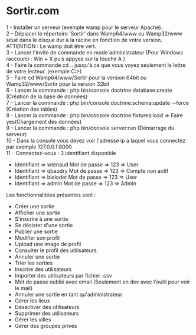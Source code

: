 # Sortir.com

1 - Installer un serveur (exemple wamp pour le serveur Apache). <br>
2 - Déplacer le répertoire 'Sortir' dans Wamp64/www ou Wamp32/www situé dans le disque dur à la racine en fonction de votre version.<br>
ATTENTION : Le wamp doit être vert.<br>
3 - Lancer l'invite de commande en mode administrateur (Pour Windows raccourci : Win + X puis appyez sur la touche A )<br>
4 - Faire la commande cd .. jusqu'à ce que vous voyez seulement la lettre de votre lecteur. (exemple C:\>) <br>
5 - Faire cd Wamp64/www/Sortir pour la version 64bit ou Wamp32/www/Sortir pour la version 32bit <br>
6 - Lancer la commande : php bin/console doctrine:database:create (Création de la base de données) <br>
7 - Lancer la commande : php bin/console doctrine:schema:update --force (Création des tables) <br>
8 - Lancer la commande : php bin/console doctrine:fixtures:load => Faire yes(Chargement des données) <br>
9 - Lancer la commande : php bin/console server:run (Démarrage du serveur) <br>
10 - Dans la console vous devez voir l'adresse ip à laquel vous connectez par exemple 127.0.0.1:8000 <br>
11 - Connectez-vous : 3 identifiant disponible 

<ul>
<li>Identifiant => wtenaud Mot de passe => 123 => User</li>
<li>Identifiant => qbaudry Mot de passe => 123 => Compte non actif</li>
<li>Identifiant => blelodet Mot de passe => 123 => User</li>
 <li>Identifiant => admin Mot de passe => 123 => Admin</li>
</ul>

Les fonctionnalitées présentes sont : 


<ul>
<li>Créer une sortie</li>
<li>Afficher une sortie</li>
<li>S'inscrire à une sortie</li>
<li>Se désister d'une sortie</li>
<li>Publier une sortie</li>
<li>Modifier son profil</li>
<li>Upload une image de profil</li>
<li>Consulter le profil des utilisateurs</li>
<li>Annuler une sortie</li>
<li>Trier les sorties</li>
<li>Inscrire des utilisateurs</li>
<li>Importer des utilisateurs par fichier .csv</li>
<li>Mot de passe oublié avec email (Seulement en dev avec l'outil pour voir le mail)</li>
 <li>Annuler une sortie en tant qu'administrateur</li>
 <li>Gérer les lieux</li>
<li>Désactiver des utilisateurs</li>
<li>Supprimer des utilisateurs</li>
<li>Gérer les villes</li>
<li>Gérer des groupes privés</li>
</ul>
